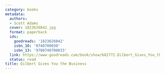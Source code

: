 ```yaml
---
category: books
metadata:
  authors:
  - Scott Adams
  cover: 1823626042.jpg
  format: paperback
  ids:
    goodreads: '1823626042'
    isbn_10: '0740700030'
    isbn_13: '9780740700033'
  link: https://www.goodreads.com/book/show/682772.Dilbert_Gives_You_the_Business
  status: read
title: Dilbert Gives You the Business
---
```

